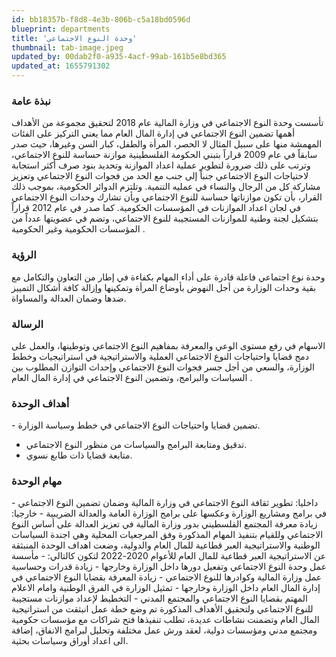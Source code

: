 ```yaml
---
id: bb18357b-f8d8-4e3b-806b-c5a18bd0596d
blueprint: departments
title: 'وحدة النوع الاجتماعي'
thumbnail: tab-image.jpeg
updated_by: 00dab2f0-a935-4acf-99ab-161b5e8bd365
updated_at: 1655791302
---
```

<h3>نبذة عامة</h3> 
تأسست وحدة النوع الاجتماعي في وزارة المالية عام 2018 لتحقيق مجموعة من الأهداف أهمها تضمين النوع الاجتماعي في إدارة المال العام مما يعني التركيز على الفئات المهمشة منها على سبيل المثال لا الحصر، المرأة والطفل، كبار السن وغيرها، حيث صدر سابقاً في عام 2009 قراراً بتبني الحكومة الفلسطينية موازنة حساسة للنوع الاجتماعي، وترتب على ذلك ضرورة لتطوير عملية اعداد الموازنة وتحديد بنود صرف أكثر استجابة لاحتياجات النوع الاجتماعي جنباً إلى جنب مع الحد من فجوات النوع الاجتماعي وتعزيز مشاركة كل من الرجال والنساء في عمليه التنمية. وتلتزم الدوائر الحكومية، بموجب ذلك القرار، بأن تكون موازناتها حساسة للنوع الاجتماعي وبأن تشارك وحدات النوع الاجتماعي في لجان اعداد الموازنات في المؤسسات الحكومية. كما صدر في عام 2012 قراراً بتشكيل لجنة وطنية للموازنات المستجيبة للنوع الاجتماعي، وتضم في عضويتها عدداً من المؤسسات الحكومية وغير الحكومية .

<h3>الرؤية</h3> 
وحدة نوع اجتماعي فاعلة قادرة على أداء المهام بكفاءة في إطار من التعاون والتكامل مع بقية وحدات الوزارة من أجل النهوض بأوضاع المرأة وتمكينها وإزالة كافة أشكال التمييز ضدها وضمان العدالة والمساواة.

<h3>الرسالة</h3> 
الاسهام في رفع مستوى الوعي والمعرفة بمفاهيم النوع الاجتماعي وتوطينها، والعمل على دمج قضايا واحتياجات النوع الاجتماعي العملية والاستراتيجية في استراتيجيات وخطط الوزارة، والسعي من أجل جسر فجوات النوع الاجتماعي وإحداث التوازن المطلوب بين السياسات والبرامج، وتضمين النوع الاجتماعي في إدارة المال العام .

<h3>أهداف الوحدة</h3>

- تضمين قضايا واحتياجات النوع الاجتماعي في خطط وسياسة الوزارة.
- تدقيق ومتابعة البرامج والسياسات من منظور النوع الاجتماعي.
- متابعة قضايا ذات طابع نسوي. 

<h3>مهام الوحدة</h3> 
- داخليا: تطوير ثقافة النوع الاجتماعي في وزارة المالية وضمان تضمين النوع الاجتماعي في برامج  ومشاريع الوزارة وعكسها على برامج الوزارة العامة والعدالة الضريبية
- خارجيا: زيادة معرفة المجتمع الفلسطيني بدور وزارة المالية في تعزيز العدالة على أساس النوع الاجتماعي
وللقيام بتنفيذ المهام المذكورة وفق المرجعيات المحلية وهي اجندة السياسات الوطنية والاستراتيجية العبر قطاعية للمال العام والدولية، وضعت اهداف الوحدة المنبثقة عن الاستراتيجية العبر قطاعية للمال العام للأعوام 2020-2022 لتكون كالتالي:
- مأسسة عمل وحدة النوع الاجتماعي وتفعيل دورها داخل الوزارة وخارجها
- زيادة قدرات وحساسية عمل وزارة المالية وكوادرها للنوع الاجتماعي
- زيادة المعرفة بقضايا النوع الاجتماعي في إدارة المال العام داخل الوزارة وخارجها
- تمثيل الوزارة في الفرق الوطنية وامام الاعلام المهتم بقضايا النوع الاجتماعي والمجتمع المدني
- التخطيط لإعداد موازنات مستجيبة للنوع الاجتماعي
ولتحقيق الأهداف المذكورة تم وضع خطة عمل انبثقت من استراتيجية المال العام وتضمنت نشاطات عديدة، تطلب تنفيذها فتح شراكات مع مؤسسات حكومية ومجتمع مدني ومؤسسات دولية، لعقد ورش عمل مختلفة وتحليل لبرامج الانفاق، إضافة الى اعداد أوراق وسياسات بحثية.